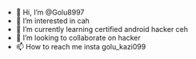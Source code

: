 - 👋 Hi, I’m @Golu8997
- 👀 I’m interested in  cah
- 🌱 I’m currently learning certified android hacker ceh
- 💞️ I’m looking to collaborate on hacker
- 📫 How to reach me insta golu_kazi099

<!---
Golu8997/Golu8997 is a ✨ special ✨ repository because its `README.md` (this file) appears on your GitHub profile.
You can click the Preview link to take a look at your changes.
--->
